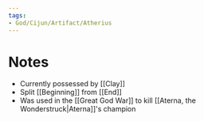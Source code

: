 ```yaml
---
tags:
- God/Cijun/Artifact/Atherius
---
```


# Notes
- Currently possessed by [[Clay]]
- Split [[Beginning]] from [[End]]
- Was used in the [[Great God War]] to kill [[Aterna, the Wonderstruck|Aterna]]'s champion